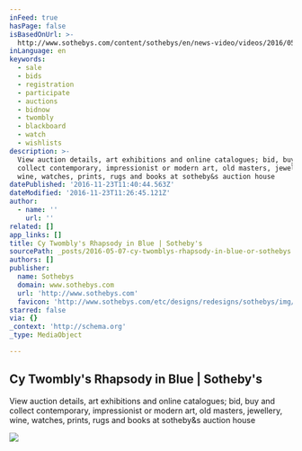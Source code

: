 ```yaml
---
inFeed: true
hasPage: false
isBasedOnUrl: >-
  http://www.sothebys.com/content/sothebys/en/news-video/videos/2016/05/cy-twomblys-rhapsody-in-blue.html
inLanguage: en
keywords:
  - sale
  - bids
  - registration
  - participate
  - auctions
  - bidnow
  - twombly
  - blackboard
  - watch
  - wishlists
description: >-
  View auction details, art exhibitions and online catalogues; bid, buy and
  collect contemporary, impressionist or modern art, old masters, jewellery,
  wine, watches, prints, rugs and books at sotheby&s auction house
datePublished: '2016-11-23T11:40:44.563Z'
dateModified: '2016-11-23T11:26:45.121Z'
author:
  - name: ''
    url: ''
related: []
app_links: []
title: Cy Twombly's Rhapsody in Blue | Sotheby's
sourcePath: _posts/2016-05-07-cy-twomblys-rhapsody-in-blue-or-sothebys.md
authors: []
publisher:
  name: Sothebys
  domain: www.sothebys.com
  url: 'http://www.sothebys.com'
  favicon: 'http://www.sothebys.com/etc/designs/redesigns/sothebys/img/icons/favicon.ico'
starred: false
via: {}
_context: 'http://schema.org'
_type: MediaObject

---
```

<article style=""><h1>Cy Twombly's Rhapsody in Blue | Sotheby's</h1><p>View auction details, art exhibitions and online catalogues; bid, buy and collect contemporary, impressionist or modern art, old masters, jewellery, wine, watches, prints, rugs and books at sotheby&amp;s auction house</p><img src="https://s3-us-west-2.amazonaws.com/the-grid-img/p/be475c9053e2a1d997a6e50d76b40230f806ec51.jpg" /></article>